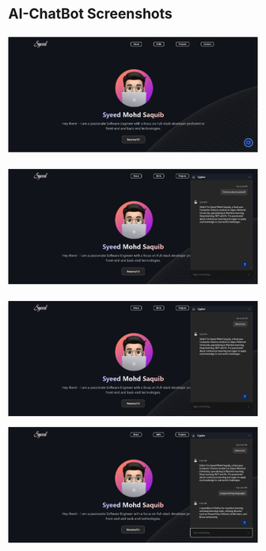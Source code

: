 # AI-ChatBot Screenshots
![first image](https://github.com/syeedsaquib/AI-ChatBot/blob/main/Screenshots/first.png)
<br />
---
![secont image](https://github.com/syeedsaquib/AI-ChatBot/blob/main/Screenshots/second.png)
<br />
---
![third image](https://github.com/syeedsaquib/AI-ChatBot/blob/main/Screenshots/third.png)
<br />
---
![fourth image](https://github.com/syeedsaquib/AI-ChatBot/blob/main/Screenshots/fourth.png)
